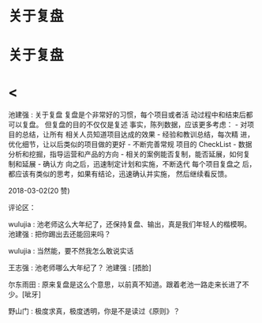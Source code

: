 # 关于复盘

# 关于复盘

# <

池建强 : 关于复盘 复盘是个非常好的习惯，每个项目或者活 动过程中和结束后都可以复盘。 但复盘的目的不仅仅是复述 事实，陈列数据，应该更多考虑： - 对项目的总结，让所有 相关人员知道项目达成的效果 - 经验和教训总结，每次精 进，优化细节，让以后类似的项目做的更好 - 不断完善常规 项目的 CheckList - 数据分析和挖掘，指导运营和产品的方向 - 相关的案例能否复制，能否延展，如何复制和延展 - 确认方 向之后，迅速制定计划和实施，不断迭代 每个项目复盘之 后，都应该有类似的思考，如果有结论，迅速确认并实施， 然后继续看反馈。

2018-03-02(20 赞)

评论区：

wulujia : 池老师这么大年纪了，还保持复盘、输出，真是我们年轻人的楷模啊。 池建强 : 把你踢出去还能回来吗？

wulujia : 当然能，要不然我怎么敢说实话

王志强 : 池老师哪么大年纪了？ 池建强 : [捂脸]

尔东雨田 : 原来复盘是这么个意思，以前真不知道。跟着老池一路走来长进了不少。[呲牙]

野山门 : 极度求真，极度透明，你是不是读过《原则》？